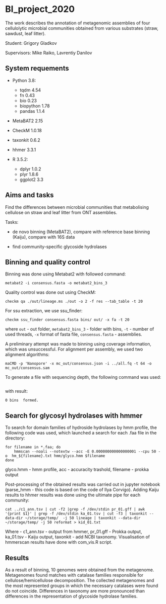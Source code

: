 # BI_project_2020

The work describes the annotation of metagenomic assemblies of four cellulolytic microbial communities obtained from various substrates (straw, sawdust, leaf litter).

Student: Grigory Gladkov

Supervisors: Mike Raiko, Lavrentiy Danilov

## System requements


- Python 3.8:
    - tqdm 4.54
    - fn 0.43
    - bio 0.23
    - biopython 1.78
    - pandas 1.1.4

- MetaBAT2 2.15
- CheckM 1.0.18
- taxonkit 0.6.2
- hhmer 3.3.1

-  R 3.5.2:
    - dplyr 1.0.2
    - plyr 1.8.6
    - ggplot2 3.3




## Aims and tasks

Find the differences between microbial communities that metabolising cellulose on straw and leaf litter from ONT assemblies.

Tasks:

- de novo binning (MetaBAT2), compare with reference base binning (Kaiju), compare with 16S data

- find community-specific glycoside hydrolases


## Binning and quality control

Binning was done using Metabat2 with followed command:

```metabat2 -i consensus.fasta -o metabat2_bins_3```

Quality control was done out using CheckM:

```checkm lineage_wf -x fa  -f checkm/N2_MAGs_checkm.tab -t 50 metabat2_bins_3/ out/
checkm qa ./out/lineage.ms ./out -o 2 -f res --tab_table -t 20
```

For ssu extraction, we use ssu_finder:

```checkm ssu_finder consensus.fasta bins/ out/ -x fa -t 20```

where ``out`` - out folder, ```metabat2_bins_3``` - folder with bins, ```-t``` - number of used threads, ```-x``` format of fasta file, ```consensus.fasta``` - assemblies.

A preliminary attempt was made to binning using coverage information, which was unsuccessful. For alignment per assembly, we used two alignment algorithms:

```bwa mem  -t 84 consensus.fasta all.fq | samtools sort -o all.bam
maCMD -p 'Nanopore' -x mc_out/consensus.json -i ../all.fq -t 64 -o mc_out/consensus.sam
```
To generate a file with sequencing depth, the following command was used:

```jgi_summarize_bam_contig_depths --outputDepth true_depth.txt --referenceFasta consensus.fasta  all.bam
```
with result:

```MetaBAT 2 (2.15 (Bioconda)) using minContig 2500, minCV 1.0, minCVSum 1.0, maxP 95%, minS 60, maxEdges 200 and minClsSize 200000. with random seed=1603977749
0 bins  formed.
```

## Search for glycosyl hydrolases with hmmer

To search for domain families of hydroside hydrolases by hmm profile, the following code was used, which launched a search for each .faa file in the directory:

```
for filename in *.faa; do
    hmmscan --noali --notextw --acc -E 0.000000000000000001 --cpu 50 -o  hm_${filename}.txt hmm/glyco.hmm $filename
done
```
glyco.hmm - hmm profile, acc - accuracity trashold, filename - prokka output

Post-processing of the obtained results was carried out in jupyter notebook (parse_hmm - this code is based on the code of Ilya Corvigo). Adding Kaiju results to hhmer results was done using the ultimate pipe for each community:

``` 
cat ../c1_ann.tsv | cut -f2 |grep -f /dev/stdin pr_01.gff | awk '{print $1}' | grep -f /dev/stdin ka_01.tsv | cut -f3 | taxonkit --data-dir ~/storage/temp/  -j 50 lineage | taxonkit --data-dir ~/storage/temp/ -j 50 reformat > kid_01.txt
```

Where - c1_ann.tsv - output from hmmer, pr_01.gff - Prokka output, ka_01.tsv - Kaiju output, taxonkit - add NCBI taxonomy. Visualisation of hmmerscan results have done with com_vis.R script.

## Results

As a result of binning, 10 genomes were obtained from the metagenome.
Metagenomes found matches with catalase families responsible for cellulose/hemicellulose decomposition.
The collected metagenomes and the most represented groups in which the necessary catalases were found do not coincide.
Differences in taxonomy are more pronounced than differences in the representation of glycoside hydrolase families.




